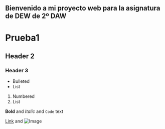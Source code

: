 ## Bienvenido a mi proyecto web para la asignatura de DEW de 2º DAW



# Prueba1
## Header 2
### Header 3

- Bulleted
- List

1. Numbered
2. List

**Bold** and _Italic_ and `Code` text

[Link](https://yass5577.github.io/myss.github.io/docs/index.html) and ![Image](src)
```


